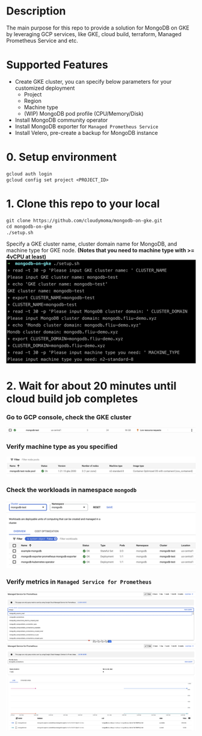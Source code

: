 # Description
The main purpose for this repo to provide a solution for MongoDB on GKE by leveraging GCP services, like GKE, cloud build, terraform, Managed Prometheus Service and etc.

# Supported Features
- Create GKE cluster, you can specify below parameters for your customized deployment
  - Project
  - Region
  - Machine type
  - (WIP) MongoDB pod profile (CPU/Memory/Disk)
- Install MongoDB community operator
- Install MongoDB exporter for `Managed Prometheus Service`
- Install Velero, pre-create a backup for MongoDB instance

# 0. Setup environment
```
gcloud auth login
gcloud config set project <PROJECT_ID>
```

# 1. Clone this repo to your local
```
git clone https://github.com/cloudymoma/mongodb-on-gke.git
cd mongodb-on-gke
./setup.sh
```
Specify a GKE cluster name, cluster domain name for MongoDB, and machine type for GKE node. <B>(Notes that you need to machine type with >= 4vCPU at least)</B>
<img src="screenshot/1.png">

# 2. Wait for about 20 minutes until cloud build job completes

### Go to GCP console, check the GKE cluster
<img src="screenshot/2.png">

### Verify machine type as you specified
<img src="screenshot/3.png">

### Check the workloads in namespace `mongodb`
<img src="screenshot/4.png">

### Verify metrics in `Managed Service for Prometheus`
<img src="screenshot/5.png">
<img src="screenshot/6.png">
